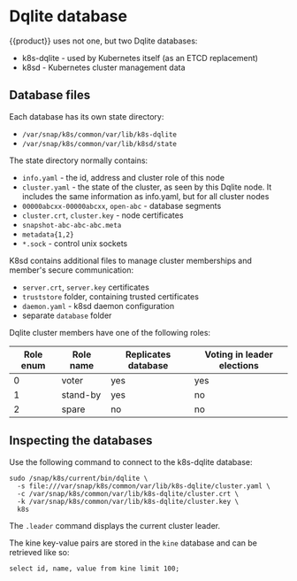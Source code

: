 # Dqlite database

{{product}} uses not one, but two Dqlite databases:

* k8s-dqlite - used by Kubernetes itself (as an ETCD replacement)
* k8sd - Kubernetes cluster management data

## Database files

Each database has its own state directory:

* ``/var/snap/k8s/common/var/lib/k8s-dqlite``
* ``/var/snap/k8s/common/var/lib/k8sd/state``

The state directory normally contains:

* ``info.yaml`` - the id, address and cluster role of this node
* ``cluster.yaml`` - the state of the cluster, as seen by this Dqlite node.
  It includes the same information as info.yaml, but for all cluster nodes
* ``00000abcxx-00000abcxx``, ``open-abc`` - database segments
* ``cluster.crt``, ``cluster.key`` - node certificates
* ``snapshot-abc-abc-abc.meta``
* ``metadata{1,2}``
* ``*.sock`` - control unix sockets

K8sd contains additional files to manage cluster memberships and member's
secure communication:

* ``server.crt``, ``server.key`` certificates
* ``truststore`` folder, containing trusted certificates
* ``daemon.yaml`` - k8sd daemon configuration
* separate ``database`` folder

Dqlite cluster members have one of the following roles:

| Role enum | Role name | Replicates database | Voting in leader elections |
|-----------|-----------|---------------------|----------------------------|
| 0         | voter     | yes                 | yes                        |
| 1         | stand-by  | yes                 | no                         |
| 2         | spare     | no                  | no                         |

## Inspecting the databases

Use the following command to connect to the k8s-dqlite database:

```
sudo /snap/k8s/current/bin/dqlite \
  -s file:///var/snap/k8s/common/var/lib/k8s-dqlite/cluster.yaml \
  -c /var/snap/k8s/common/var/lib/k8s-dqlite/cluster.crt \
  -k /var/snap/k8s/common/var/lib/k8s-dqlite/cluster.key \
  k8s
```

The ``.leader`` command displays the current cluster leader.

The kine key-value pairs are stored in the ``kine`` database and can be retrieved
like so:

```
select id, name, value from kine limit 100;
```
